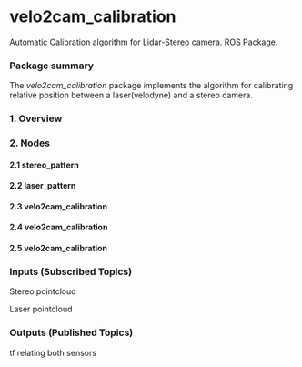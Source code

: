 # velo2cam_calibration
Automatic Calibration algorithm for Lidar-Stereo camera. ROS Package.

### Package summary ###
The *velo2cam_calibration* package implements the algorithm for calibrating relative position between a laser(velodyne) and a stereo camera.

### 1. Overview ###

### 2. Nodes ###
  #### 2.1 stereo_pattern ####
  #### 2.2 laser_pattern ####
  #### 2.3 velo2cam_calibration ####
  #### 2.4 velo2cam_calibration ####
  #### 2.5 velo2cam_calibration ####
### Inputs (Subscribed Topics) ###
Stereo pointcloud

Laser pointcloud

### Outputs (Published Topics) ###
tf relating both sensors
